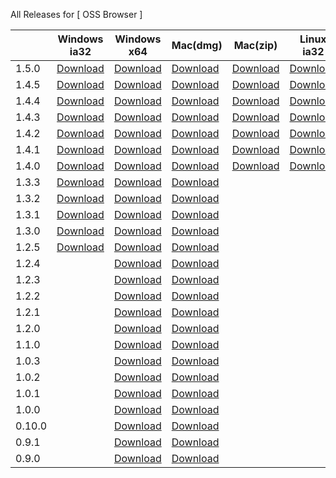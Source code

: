 All Releases for [ OSS Browser ]

  ||Windows ia32|Windows x64| Mac(dmg) | Mac(zip) |Linux ia32|Linux x64|
  |-----|-----|-----|-----|----|--------|--------|
|1.5.0|[Download](https://luogc.oss-cn-hangzhou.aliyuncs.com/oss-browser-publish/1.5.0/oss-browser-win32-ia32.zip) |[Download](https://luogc.oss-cn-hangzhou.aliyuncs.com/oss-browser-publish/1.5.0/oss-browser-win32-x64.zip) | [Download](https://luogc.oss-cn-hangzhou.aliyuncs.com/oss-browser-publish/1.5.0/oss-browser.dmg) | [Download](https://luogc.oss-cn-hangzhou.aliyuncs.com/oss-browser-publish/1.5.0/oss-browser-darwin-x64.zip) | [Download](https://luogc.oss-cn-hangzhou.aliyuncs.com/oss-browser-publish/1.5.0/oss-browser-linux-ia32.zip) | [Download](https://luogc.oss-cn-hangzhou.aliyuncs.com/oss-browser-publish/1.5.0/oss-browser-linux-x64.zip)|
|1.4.5|[Download](https://luogc.oss-cn-hangzhou.aliyuncs.com/oss-browser-publish/1.4.5/oss-browser-win32-ia32.zip) |[Download](https://luogc.oss-cn-hangzhou.aliyuncs.com/oss-browser-publish/1.4.5/oss-browser-win32-x64.zip) | [Download](https://luogc.oss-cn-hangzhou.aliyuncs.com/oss-browser-publish/1.4.5/oss-browser.dmg) | [Download](https://luogc.oss-cn-hangzhou.aliyuncs.com/oss-browser-publish/1.4.5/oss-browser-darwin-x64.zip) | [Download](https://luogc.oss-cn-hangzhou.aliyuncs.com/oss-browser-publish/1.4.5/oss-browser-linux-ia32.zip) | [Download](https://luogc.oss-cn-hangzhou.aliyuncs.com/oss-browser-publish/1.4.5/oss-browser-linux-x64.zip)|
|1.4.4|[Download](https://luogc.oss-cn-hangzhou.aliyuncs.com/oss-browser-publish/1.4.4/oss-browser-win32-ia32.zip) |[Download](https://luogc.oss-cn-hangzhou.aliyuncs.com/oss-browser-publish/1.4.4/oss-browser-win32-x64.zip) | [Download](https://luogc.oss-cn-hangzhou.aliyuncs.com/oss-browser-publish/1.4.4/oss-browser.dmg) | [Download](https://luogc.oss-cn-hangzhou.aliyuncs.com/oss-browser-publish/1.4.4/oss-browser-darwin-x64.zip) | [Download](https://luogc.oss-cn-hangzhou.aliyuncs.com/oss-browser-publish/1.4.4/oss-browser-linux-ia32.zip) | [Download](https://luogc.oss-cn-hangzhou.aliyuncs.com/oss-browser-publish/1.4.4/oss-browser-linux-x64.zip)|
|1.4.3|[Download](https://luogc.oss-cn-hangzhou.aliyuncs.com/oss-browser-publish/1.4.3/oss-browser-win32-ia32.zip) |[Download](https://luogc.oss-cn-hangzhou.aliyuncs.com/oss-browser-publish/1.4.3/oss-browser-win32-x64.zip) | [Download](https://luogc.oss-cn-hangzhou.aliyuncs.com/oss-browser-publish/1.4.3/oss-browser.dmg) | [Download](https://luogc.oss-cn-hangzhou.aliyuncs.com/oss-browser-publish/1.4.3/oss-browser-darwin-x64.zip) | [Download](https://luogc.oss-cn-hangzhou.aliyuncs.com/oss-browser-publish/1.4.3/oss-browser-linux-ia32.zip) | [Download](https://luogc.oss-cn-hangzhou.aliyuncs.com/oss-browser-publish/1.4.3/oss-browser-linux-x64.zip)|
|1.4.2|[Download](https://luogc.oss-cn-hangzhou.aliyuncs.com/oss-browser-publish/1.4.2/oss-browser-win32-ia32.zip) |[Download](https://luogc.oss-cn-hangzhou.aliyuncs.com/oss-browser-publish/1.4.2/oss-browser-win32-x64.zip) | [Download](https://luogc.oss-cn-hangzhou.aliyuncs.com/oss-browser-publish/1.4.2/oss-browser.dmg) | [Download](https://luogc.oss-cn-hangzhou.aliyuncs.com/oss-browser-publish/1.4.2/oss-browser-darwin-x64.zip) | [Download](https://luogc.oss-cn-hangzhou.aliyuncs.com/oss-browser-publish/1.4.2/oss-browser-linux-ia32.zip) | [Download](https://luogc.oss-cn-hangzhou.aliyuncs.com/oss-browser-publish/1.4.2/oss-browser-linux-x64.zip)|
|1.4.1|[Download](https://luogc.oss-cn-hangzhou.aliyuncs.com/oss-browser-publish/1.4.1/oss-browser-win32-ia32.zip) |[Download](https://luogc.oss-cn-hangzhou.aliyuncs.com/oss-browser-publish/1.4.1/oss-browser-win32-x64.zip) | [Download](https://luogc.oss-cn-hangzhou.aliyuncs.com/oss-browser-publish/1.4.1/oss-browser.dmg) | [Download](https://luogc.oss-cn-hangzhou.aliyuncs.com/oss-browser-publish/1.4.1/oss-browser-darwin-x64.zip) | [Download](https://luogc.oss-cn-hangzhou.aliyuncs.com/oss-browser-publish/1.4.1/oss-browser-linux-ia32.zip) | [Download](https://luogc.oss-cn-hangzhou.aliyuncs.com/oss-browser-publish/1.4.1/oss-browser-linux-x64.zip)|
|1.4.0|[Download](https://luogc.oss-cn-hangzhou.aliyuncs.com/oss-browser-publish/1.4.0/oss-browser-win32-ia32.zip) |[Download](https://luogc.oss-cn-hangzhou.aliyuncs.com/oss-browser-publish/1.4.0/oss-browser-win32-x64.zip) | [Download](https://luogc.oss-cn-hangzhou.aliyuncs.com/oss-browser-publish/1.4.0/oss-browser.dmg) | [Download](https://luogc.oss-cn-hangzhou.aliyuncs.com/oss-browser-publish/1.4.0/oss-browser-darwin-x64.zip) | [Download](https://luogc.oss-cn-hangzhou.aliyuncs.com/oss-browser-publish/1.4.0/oss-browser-linux-ia32.zip) | [Download](https://luogc.oss-cn-hangzhou.aliyuncs.com/oss-browser-publish/1.4.0/oss-browser-linux-x64.zip)|
|1.3.3|[Download](https://luogc.oss-cn-hangzhou.aliyuncs.com/oss-browser-publish/1.3.3/oss-browser-win32-ia32.zip) |[Download](https://luogc.oss-cn-hangzhou.aliyuncs.com/oss-browser-publish/1.3.3/oss-browser-win32-x64.zip) | [Download](https://luogc.oss-cn-hangzhou.aliyuncs.com/oss-browser-publish/1.3.3/oss-browser.dmg) | | | [Download](https://luogc.oss-cn-hangzhou.aliyuncs.com/oss-browser-publish/1.3.3/oss-browser-linux-x64.zip) |
|1.3.2|[Download](https://luogc.oss-cn-hangzhou.aliyuncs.com/oss-browser-publish/1.3.2/oss-browser-win32-ia32.zip) |[Download](https://luogc.oss-cn-hangzhou.aliyuncs.com/oss-browser-publish/1.3.2/oss-browser-win32-x64.zip) | [Download](https://luogc.oss-cn-hangzhou.aliyuncs.com/oss-browser-publish/1.3.2/oss-browser.dmg) | | | [Download](https://luogc.oss-cn-hangzhou.aliyuncs.com/oss-browser-publish/1.3.2/oss-browser-linux-x64.zip) |
|1.3.1|[Download](https://luogc.oss-cn-hangzhou.aliyuncs.com/oss-browser-publish/1.3.1/oss-browser-win32-ia32.zip) |[Download](https://luogc.oss-cn-hangzhou.aliyuncs.com/oss-browser-publish/1.3.1/oss-browser-win32-x64.zip) | [Download](https://luogc.oss-cn-hangzhou.aliyuncs.com/oss-browser-publish/1.3.1/oss-browser.dmg) | | | [Download](https://luogc.oss-cn-hangzhou.aliyuncs.com/oss-browser-publish/1.3.1/oss-browser-linux-x64.zip) |
|1.3.0|[Download](https://luogc.oss-cn-hangzhou.aliyuncs.com/oss-browser-publish/1.3.0/oss-browser-win32-ia32.zip) |[Download](https://luogc.oss-cn-hangzhou.aliyuncs.com/oss-browser-publish/1.3.0/oss-browser-win32-x64.zip) | [Download](https://luogc.oss-cn-hangzhou.aliyuncs.com/oss-browser-publish/1.3.0/oss-browser.dmg) | | | [Download](https://luogc.oss-cn-hangzhou.aliyuncs.com/oss-browser-publish/1.3.0/oss-browser-linux-x64.zip) |
|1.2.5|[Download](https://luogc.oss-cn-hangzhou.aliyuncs.com/oss-browser-publish/1.2.5/oss-browser-win32-ia32.zip) |[Download](https://luogc.oss-cn-hangzhou.aliyuncs.com/oss-browser-publish/1.2.5/oss-browser-win32-x64.zip) | [Download](https://luogc.oss-cn-hangzhou.aliyuncs.com/oss-browser-publish/1.2.5/oss-browser.dmg) | | | [Download](https://luogc.oss-cn-hangzhou.aliyuncs.com/oss-browser-publish/1.2.5/oss-browser-linux-x64.zip) |
|1.2.4||[Download](https://luogc.oss-cn-hangzhou.aliyuncs.com/oss-browser-publish/1.2.4/oss-browser-win32-x64.zip) | [Download](https://luogc.oss-cn-hangzhou.aliyuncs.com/oss-browser-publish/1.2.4/oss-browser.dmg) | | | [Download](https://luogc.oss-cn-hangzhou.aliyuncs.com/oss-browser-publish/1.2.4/oss-browser-linux-x64.zip) |
|1.2.3||[Download](https://luogc.oss-cn-hangzhou.aliyuncs.com/oss-browser-publish/1.2.3/oss-browser-win32-x64.zip) | [Download](https://luogc.oss-cn-hangzhou.aliyuncs.com/oss-browser-publish/1.2.3/oss-browser.dmg) | | | [Download](https://luogc.oss-cn-hangzhou.aliyuncs.com/oss-browser-publish/1.2.3/oss-browser-linux-x64.zip) |
|1.2.2||[Download](https://luogc.oss-cn-hangzhou.aliyuncs.com/oss-browser-publish/1.2.2/oss-browser-win32-x64.zip) | [Download](https://luogc.oss-cn-hangzhou.aliyuncs.com/oss-browser-publish/1.2.2/oss-browser.dmg) | | | [Download](https://luogc.oss-cn-hangzhou.aliyuncs.com/oss-browser-publish/1.2.2/oss-browser-linux-x64.zip) |
|1.2.1||[Download](https://luogc.oss-cn-hangzhou.aliyuncs.com/oss-browser-publish/1.2.1/oss-browser-win32-x64.zip) | [Download](https://luogc.oss-cn-hangzhou.aliyuncs.com/oss-browser-publish/1.2.1/oss-browser.dmg) | | | [Download](https://luogc.oss-cn-hangzhou.aliyuncs.com/oss-browser-publish/1.2.1/oss-browser-linux-x64.zip) |
|1.2.0||[Download](https://luogc.oss-cn-hangzhou.aliyuncs.com/oss-browser-publish/1.2.0/oss-browser-win32-x64.zip) | [Download](https://luogc.oss-cn-hangzhou.aliyuncs.com/oss-browser-publish/1.2.0/oss-browser.dmg) | | | [Download](https://luogc.oss-cn-hangzhou.aliyuncs.com/oss-browser-publish/1.2.0/oss-browser-linux-x64.zip) |
|1.1.0||[Download](https://luogc.oss-cn-hangzhou.aliyuncs.com/oss-browser-publish/1.1.0/oss-browser-win32-x64.zip) | [Download](https://luogc.oss-cn-hangzhou.aliyuncs.com/oss-browser-publish/1.1.0/oss-browser.dmg) | | | [Download](https://luogc.oss-cn-hangzhou.aliyuncs.com/oss-browser-publish/1.1.0/oss-browser-linux-x64.zip) |
|1.0.3||[Download](https://luogc.oss-cn-hangzhou.aliyuncs.com/oss-browser-publish/1.0.3/oss-browser-win32-x64.zip) | [Download](https://luogc.oss-cn-hangzhou.aliyuncs.com/oss-browser-publish/1.0.3/oss-browser.dmg) | | | [Download](https://luogc.oss-cn-hangzhou.aliyuncs.com/oss-browser-publish/1.0.3/oss-browser-linux-x64.zip) |
|1.0.2||[Download](https://luogc.oss-cn-hangzhou.aliyuncs.com/oss-browser-publish/1.0.2/oss-browser-win32-x64.zip) | [Download](https://luogc.oss-cn-hangzhou.aliyuncs.com/oss-browser-publish/1.0.2/oss-browser.dmg) | | | [Download](https://luogc.oss-cn-hangzhou.aliyuncs.com/oss-browser-publish/1.0.2/oss-browser-linux-x64.zip) |
|1.0.1||[Download](https://luogc.oss-cn-hangzhou.aliyuncs.com/oss-browser-publish/1.0.1/oss-browser-win32-x64.zip) | [Download](https://luogc.oss-cn-hangzhou.aliyuncs.com/oss-browser-publish/1.0.1/oss-browser.dmg) | | | [Download](https://luogc.oss-cn-hangzhou.aliyuncs.com/oss-browser-publish/1.0.1/oss-browser-linux-x64.zip) |
|1.0.0||[Download](https://luogc.oss-cn-hangzhou.aliyuncs.com/oss-browser-publish/1.0.0/oss-browser-win32-x64.zip) | [Download](https://luogc.oss-cn-hangzhou.aliyuncs.com/oss-browser-publish/1.0.0/oss-browser.dmg) | | | [Download](https://luogc.oss-cn-hangzhou.aliyuncs.com/oss-browser-publish/1.0.0/oss-browser-linux-x64.zip) |
|0.10.0||[Download](https://luogc.oss-cn-hangzhou.aliyuncs.com/oss-browser-publish/0.10.0/oss-browser-win32-x64.zip) | [Download](https://luogc.oss-cn-hangzhou.aliyuncs.com/oss-browser-publish/0.10.0/oss-browser.dmg) | | | [Download](https://luogc.oss-cn-hangzhou.aliyuncs.com/oss-browser-publish/0.10.0/oss-browser-linux-x64.zip) |
|0.9.1||[Download](https://luogc.oss-cn-hangzhou.aliyuncs.com/oss-browser-publish/0.9.1/oss-browser-win32-x64.zip) | [Download](https://luogc.oss-cn-hangzhou.aliyuncs.com/oss-browser-publish/0.9.1/oss-browser.dmg) | | | [Download](https://luogc.oss-cn-hangzhou.aliyuncs.com/oss-browser-publish/0.9.1/oss-browser-linux-x64.zip) |
|0.9.0||[Download](https://luogc.oss-cn-hangzhou.aliyuncs.com/oss-browser-publish/0.9.0/oss-browser-win32-x64.zip) | [Download](https://luogc.oss-cn-hangzhou.aliyuncs.com/oss-browser-publish/0.9.0/oss-browser.dmg) | | | [Download](https://luogc.oss-cn-hangzhou.aliyuncs.com/oss-browser-publish/0.9.0/oss-browser-linux-x64.zip) |